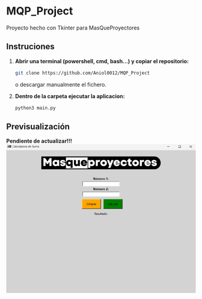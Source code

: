# MQP_Project
Proyecto hecho con Tkinter para MasQueProyectores

## Instruciones

1. **Abrir una terminal (powershell, cmd, bash...) y copiar el repositorio:**
    ```sh 
    git clone https://github.com/Aniol0012/MQP_Project
    ```
    o descargar manualmente el fichero.
   
2. **Dentro de la carpeta ejecutar la aplicacion:**
   ```sh
   python3 main.py
   ```

## Previsualización
**Pendiente de actualizar!!!**
![Previsualizacion](preview/preview_v2.png)